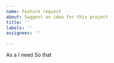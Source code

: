 ```yaml
---
name: Feature request
about: Suggest an idea for this project
title: ''
labels: ''
assignees: ''

---
```


As a 
I need 
So that
